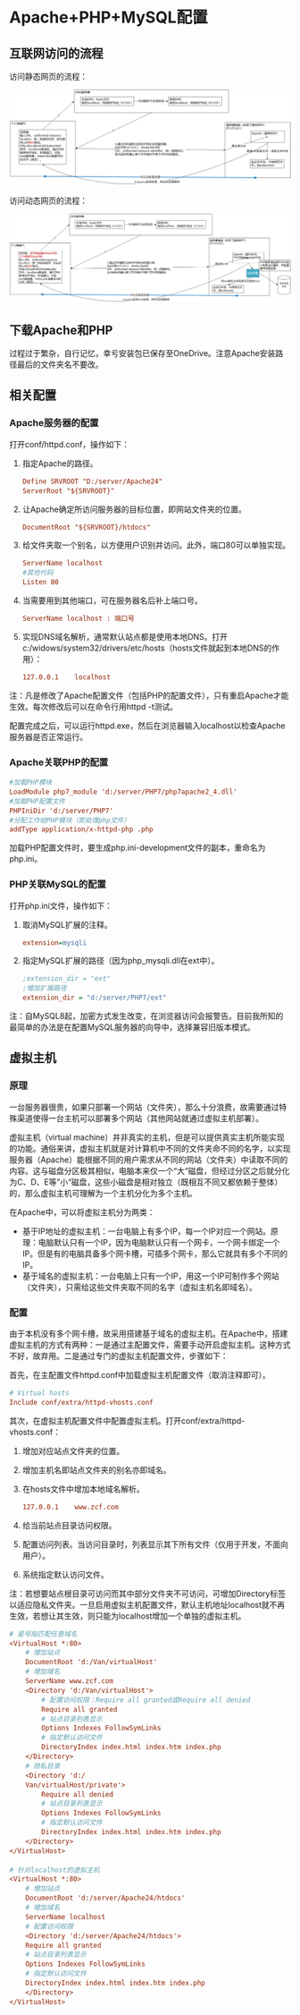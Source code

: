 # Apache+PHP+MySQL配置

##  互联网访问的流程

访问静态网页的流程：

![访问静态网页](Apache+PHP+MySQL.assets/访问静态网页.png)

访问动态网页的流程：

![访问动态网页](Apache+PHP+MySQL.assets/访问动态网页.png)

## 下载Apache和PHP

过程过于繁杂，自行记忆，幸亏安装包已保存至OneDrive。注意Apache安装路径最后的文件夹名不要改。

## 相关配置

### Apache服务器的配置

打开conf/httpd.conf，操作如下：

1. 指定Apache的路径。

   ```ini
   Define SRVROOT "D:/server/Apache24"
   ServerRoot "${SRVROOT}"
   ```

2. 让Apache确定所访问服务器的目标位置，即网站文件夹的位置。

   ```ini
   DocumentRoot "${SRVROOT}/htdocs"
   ```

3. 给文件夹取一个别名，以方便用户识别并访问。此外，端口80可以单独实现。

   ```ini
   ServerName localhost
   #其他代码
   Listen 80
   ```

4. 当需要用到其他端口，可在服务器名后补上端口号。

   ```ini
   ServerName localhost : 端口号
   ```

5. 实现DNS域名解析，通常默认站点都是使用本地DNS。打开c:/widows/system32/drivers/etc/hosts（hosts文件就起到本地DNS的作用）：

   ```ini
   127.0.0.1    localhost
   ```

注：凡是修改了Apache配置文件（包括PHP的配置文件），只有重启Apache才能生效。每次修改后可以在命令行用httpd -t测试。

配置完成之后，可以运行httpd.exe，然后在浏览器输入localhost以检查Apache服务器是否正常运行。

### Apache关联PHP的配置

```ini
#加载PHP模块
LoadModule php7_module 'd:/server/PHP7/php7apache2_4.dll'
#加载PHP配置文件
PHPIniDir 'd:/server/PHP7'
#分配工作给PHP模块（即处理php文件）
addType application/x-httpd-php .php
```

加载PHP配置文件时，要生成php.ini-development文件的副本，重命名为php.ini。

### PHP关联MySQL的配置

打开php.ini文件，操作如下：

1. 取消MySQL扩展的注释。

   ```ini
   extension=mysqli
   ```

2. 指定MySQL扩展的路径（因为php_mysqli.dll在ext中）。

   ```ini
   ;extension_dir = "ext"
   ;增加扩展路径
   extension_dir = "d:/server/PHP7/ext"
   ```

注：自MySQL8起，加密方式发生改变，在浏览器访问会报警告。目前我所知的最简单的办法是在配置MySQL服务器的向导中，选择兼容旧版本模式。

## 虚拟主机

### 原理

一台服务器很贵，如果只部署一个网站（文件夹），那么十分浪费，故需要通过特殊渠道使得一台主机可以部署多个网站（其他网站就通过虚拟主机部署）。

虚拟主机（virtual machine）并非真实的主机，但是可以提供真实主机所能实现的功能。通俗来讲，虚拟主机就是对计算机中不同的文件夹命不同的名字，以实现服务器（Apache）能根据不同的用户需求从不同的网站（文件夹）中读取不同的内容。这与磁盘分区极其相似，电脑本来仅一个“大“磁盘，但经过分区之后就分化为C、D、E等”小“磁盘，这些小磁盘是相对独立（既相互不同又都依赖于整体）的，那么虚拟主机可理解为一个主机分化为多个主机。

在Apache中，可以将虚拟主机分为两类：

- 基于IP地址的虚拟主机：一台电脑上有多个IP，每一个IP对应一个网站。原理：电脑默认只有一个IP，因为电脑默认只有一个网卡，一个网卡绑定一个IP。但是有的电脑具备多个网卡槽，可插多个网卡，那么它就具有多个不同的IP。
- 基于域名的虚拟主机：一台电脑上只有一个IP，用这一个IP可制作多个网站（文件夹），只需给这些文件夹取不同的名字（虚拟主机名即域名）。

### 配置

由于本机没有多个网卡槽，故采用搭建基于域名的虚拟主机。在Apache中，搭建虚拟主机的方式有两种：一是通过主配置文件，需要手动开启虚拟主机。这种方式不好，故弃用。二是通过专门的虚拟主机配置文件，步骤如下：

首先，在主配置文件httpd.conf中加载虚拟主机配置文件（取消注释即可）。

```ini
# Virtual hosts
Include conf/extra/httpd-vhosts.conf
```

其次，在虚拟主机配置文件中配置虚拟主机。打开conf/extra/httpd-vhosts.conf：

1. 增加对应站点文件夹的位置。

2. 增加主机名即站点文件夹的别名亦即域名。

3. 在hosts文件中增加本地域名解析。

   ```ini
   127.0.0.1	www.zcf.com
   ```

4. 给当前站点目录访问权限。
5. 配置访问列表。当访问目录时，列表显示其下所有文件（仅用于开发，不面向用户）。
6. 系统指定默认访问文件。

注：若想要站点根目录可访问而其中部分文件夹不可访问，可增加Directory标签以适应隐私文件夹。一旦启用虚拟主机配置文件，默认主机地址localhost就不再生效，若想让其生效，则只能为localhost增加一个单独的虚拟主机。

```ini
# 星号指匹配任意域名
<VirtualHost *:80>
    # 增加站点
    DocumentRoot 'd:/Van/virtualHost'
    # 增加域名
    ServerName www.zcf.com
    <Directory 'd:/Van/virtualHost'>
        # 配置访问权限：Require all granted或Require all denied
        Require all granted
        # 站点目录列表显示
        Options Indexes FollowSymLinks
        # 指定默认访问文件
        DirectoryIndex index.html index.htm index.php
    </Directory>
    # 隐私目录
    <Directory 'd:/
    Van/virtualHost/private'>
        Require all denied
        # 站点目录列表显示
        Options Indexes FollowSymLinks
        # 指定默认访问文件
        DirectoryIndex index.html index.htm index.php
    </Directory>
</VirtualHost>

# 针对localhost的虚拟主机
<VirtualHost *:80>
    # 增加站点
    DocumentRoot 'd:/server/Apache24/htdocs'
    # 增加域名
    ServerName localhost
    # 配置访问权限
    <Directory 'd:/server/Apache24/htdocs'>
	Require all granted
	# 站点目录列表显示
	Options Indexes FollowSymLinks
	# 指定默认访问文件
	DirectoryIndex index.html index.htm index.php
    </Directory>
</VirtualHost>
```

